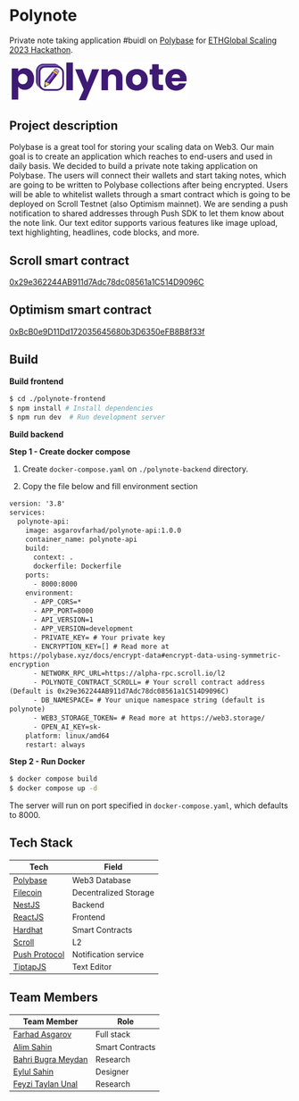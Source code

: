 # Polynote

Private note taking application #buidl on [Polybase](https://polybase.xyz/) for [ETHGlobal Scaling 2023 Hackathon](https://ethglobal.com/events/scaling2023).

<img style="width: 320px" src="https://raw.githubusercontent.com/itublockchain/polynote-scaling2023/master/docs/logo.png">

## Project description

Polybase is a great tool for storing your scaling data on Web3. Our main goal is to create an application which reaches to end-users and used in daily basis. We decided to build a private note taking application on Polybase. The users will connect their wallets and start taking notes, which are going to be written to Polybase collections after being encrypted. Users will be able to whitelist wallets through a smart contract which is going to be deployed on Scroll Testnet (also Optimism mainnet). We are sending a push notification to shared addresses through Push SDK to let them know about the note link. Our text editor supports various features like image upload, text highlighting, headlines, code blocks, and more.

## Scroll smart contract

[0x29e362244AB911d7Adc78dc08561a1C514D9096C](https://blockscout.scroll.io/address/0x29e362244AB911d7Adc78dc08561a1C514D9096C)

## Optimism smart contract

[0xBcB0e9D11Dd172035645680b3D6350eFB8B8f33f](https://optimistic.etherscan.io/address/0xBcB0e9D11Dd172035645680b3D6350eFB8B8f33f)

## Build

**Build frontend**

```bash
$ cd ./polynote-frontend
$ npm install # Install dependencies
$ npm run dev  # Run development server
```

**Build backend**

**Step 1 - Create docker compose**

1. Create `docker-compose.yaml` on `./polynote-backend` directory.

2. Copy the file below and fill environment section

```
version: '3.8'
services:
  polynote-api:
    image: asgarovfarhad/polynote-api:1.0.0
    container_name: polynote-api
    build:
      context: .
      dockerfile: Dockerfile
    ports:
      - 8000:8000
    environment:
      - APP_CORS=*
      - APP_PORT=8000
      - API_VERSION=1
      - APP_VERSION=development
      - PRIVATE_KEY= # Your private key
      - ENCRYPTION_KEY=[] # Read more at https://polybase.xyz/docs/encrypt-data#encrypt-data-using-symmetric-encryption
      - NETWORK_RPC_URL=https://alpha-rpc.scroll.io/l2
      - POLYNOTE_CONTRACT_SCROLL= # Your scroll contract address (Default is 0x29e362244AB911d7Adc78dc08561a1C514D9096C)
      - DB_NAMESPACE= # Your unique namespace string (default is polynote)
      - WEB3_STORAGE_TOKEN= # Read more at https://web3.storage/
      - OPEN_AI_KEY=sk-
    platform: linux/amd64
    restart: always
```

**Step 2 - Run Docker**

```bash
$ docker compose build
$ docker compose up -d
```

The server will run on port specified in `docker-compose.yaml`, which defaults to 8000.

## Tech Stack

| Tech                               | Field                 |
| ---------------------------------- | --------------------- |
| [Polybase](https://polybase.xyz/)  | Web3 Database         |
| [Filecoin](https://filecoin.io/)   | Decentralized Storage |
| [NestJS](https://nestjs.com/)      | Backend               |
| [ReactJS](https://react.dev/)      | Frontend              |
| [Hardhat](https://hardhat.org/)    | Smart Contracts       |
| [Scroll](https://scroll.io/)       | L2                    |
| [Push Protocol](https://push.org/) | Notification service  |
| [TiptapJS](https://tiptap.dev/)    | Text Editor           |

## Team Members

| Team Member                                           | Role            |
| ----------------------------------------------------- | --------------- |
| [Farhad Asgarov](https://twitter.com/asgarovf)        | Full stack      |
| [Alim Sahin](https://twitter.com/aalimsahin)          | Smart Contracts |
| [Bahri Bugra Meydan](https://twitter.com/weckleth)    | Research        |
| [Eylul Sahin](https://twitter.com/eyllshn007)         | Designer        |
| [Feyzi Taylan Unal](https://twitter.com/unalf_Taylan) | Research        |

